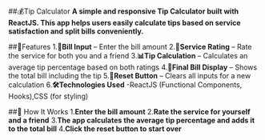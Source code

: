 ##💰Tip Calculator
**A simple and responsive Tip Calculator built with ReactJS. This app helps users easily calculate tips based on service satisfaction and split bills conveniently.**

##🚀Features 
1.**🧾Bill Input** – Enter the bill amount 
2.**🤝Service Rating** – Rate the service for both you and a friend 
3.**📊Tip Calculation** – Calculates an average tip percentage based on both ratings
4.**🔢Final Bill Display** – Shows the total bill including the tip 
5.**🔄Reset Button** – Clears all inputs for a new calculation 
6.**🛠️Technologies Used** -ReactJS (Functional Components, Hooks),CSS (for styling)

##🎯 How It Works 
1.**Enter the bill amount** 
2.**Rate the service for yourself and a friend** 
3.**The app calculates the average tip percentage and adds it to the total bill** 
4.**Click the reset button to start over**
